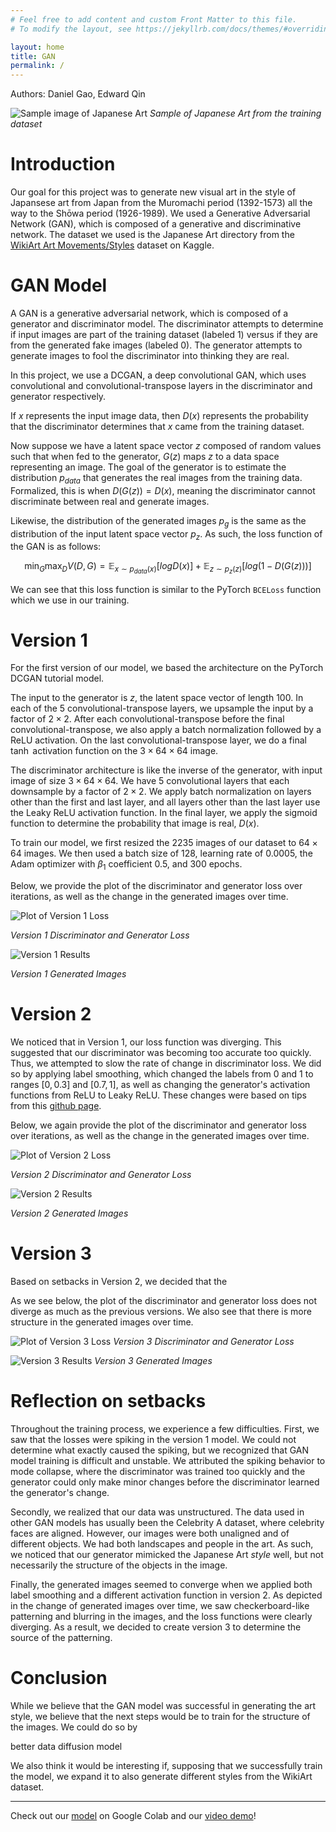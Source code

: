```yaml
---
# Feel free to add content and custom Front Matter to this file.
# To modify the layout, see https://jekyllrb.com/docs/themes/#overriding-theme-defaults

layout: home
title: GAN
permalink: /
---
```


<script>
MathJax = {
  tex: {
    inlineMath: [ ['$', '$'], ['\\(', '\\)'] ],
  },
  svg: {
    fontCache: 'global'
  }
};
</script>
<script type="text/javascript" id="MathJax-script" async
  src="https://cdn.jsdelivr.net/npm/mathjax@3/es5/tex-svg.js">
</script>

Authors: Daniel Gao, Edward Qin

![Sample image of Japanese Art](assets/193075.jpg)
*Sample of Japanese Art from the training dataset*

# Introduction

Our goal for this project was to generate new visual art in the style of Japansese art from Japan from the Muromachi period (1392-1573) all the way to the Shōwa period (1926-1989). We used a Generative Adversarial Network (GAN), which is composed of a generative and discriminative network. The dataset we used is the Japanese Art directory from the [WikiArt Art Movements/Styles](https://www.kaggle.com/datasets/sivarazadi/wikiart-art-movementsstyles) dataset on Kaggle. 

# GAN Model

A GAN is a generative adversarial network, which is composed of a generator and discriminator model. The discriminator attempts to determine if input images are part of the training dataset (labeled 1) versus if they are from the generated fake images (labeled 0). The generator attempts to generate images to fool the discriminator into thinking they are real. 

In this project, we use a DCGAN, a deep convolutional GAN, which uses convolutional and convolutional-transpose layers in the discriminator and generator respectively. 

If $x$ represents the input image data, then $D(x)$ represents the probability that the discriminator determines that $x$ came from the training dataset. 

Now suppose we have a latent space vector $z$ composed of random values such that when fed to the generator, $G(z)$ maps $z$ to a data space representing an image. The goal of the generator is to estimate the distribution $p_{data}$ that generates the real images from the training data. Formalized, this is when $D(G(z)) = D(x)$, meaning the discriminator cannot discriminate between real and generate images. 

Likewise, the distribution of the generated images $p_g$ is the same as the distribution of the input latent space vector $p_z$. As such, the loss function of the GAN is as follows:

$$\min_G\max_DV(D, G) = \mathbb{E}_{x \sim p_{data}(x)}[logD(x)] + \mathbb{E}_{z \sim p_{z}(z)}[log(1-D(G(z)))]$$

We can see that this loss function is similar to the PyTorch `BCELoss` function which we use in our training. 

# Version 1

For the first version of our model, we based the architecture on the PyTorch DCGAN tutorial model.

The input to the generator is $z$, the latent space vector of length 100. In each of the 5 convolutional-transpose layers, we upsample the input by a factor of $2 \times 2$. After each convolutional-transpose before the final convolutional-transpose, we also apply a batch normalization followed by a ReLU activation. On the last convolutional-transpose layer, we do a final $\tanh$ activation function on the $3\times64\times64$ image.

The discriminator architecture is like the inverse of the generator, with input image of size $3 \times 64 \times 64$. We have 5 convolutional layers that each downsample by a factor of $2 \times 2$. We apply batch normalization on layers other than the first and last layer, and all layers other than the last layer use the Leaky ReLU activation function. In the final layer, we apply the sigmoid function to determine the probability that image is real, $D(x)$.

To train our model, we first resized the 2235 images of our dataset to $64 \times 64$ images. We then used a batch size of 128, learning rate of 0.0005, the Adam optimizer with $\beta_1$ coefficient 0.5, and 300 epochs. 

Below, we provide the plot of the discriminator and generator loss over iterations, as well as the change in the generated images over time.

![Plot of Version 1 Loss](assets/v1loss.png)

*Version 1 Discriminator and Generator Loss*

![Version 1 Results](assets/v1.gif)

*Version 1 Generated Images*

# Version 2

We noticed that in Version 1, our loss function was diverging. This suggested that our discriminator was becoming too accurate too quickly. Thus, we attempted to slow the rate of change in discriminator loss. We did so by applying label smoothing, which changed the labels from 0 and 1 to ranges $[0, 0.3]$ and $[0.7, 1]$, as well as changing the generator's activation functions from ReLU to Leaky ReLU. These changes were based on tips from this [github page](https://github.com/soumith/ganhacks).

Below, we again provide the plot of the discriminator and generator loss over iterations, as well as the change in the generated images over time.

![Plot of Version 2 Loss](assets/v2loss.png)

*Version 2 Discriminator and Generator Loss*

![Version 2 Results](assets/v2.gif)

*Version 2 Generated Images*

# Version 3

Based on setbacks in Version 2, we decided that the 

As we see below, the plot of the discriminator and generator loss does not diverge as much as the previous versions. We also see that there is more structure in the generated images over time.

![Plot of Version 3 Loss](assets/v3loss.png)
*Version 3 Discriminator and Generator Loss*

![Version 3 Results](assets/v3.gif)
*Version 3 Generated Images*

# Reflection on setbacks

Throughout the training process, we experience a few difficulties. First, we saw that the losses were spiking in the version 1 model. We could not determine what exactly caused the spiking, but we recognized that GAN model training is difficult and unstable. We attributed the spiking behavior to mode collapse, where the discriminator was trained too quickly and the generator could only make minor changes before the discriminator learned the generator's change.

Secondly, we realized that our data was unstructured. The data used in other GAN models has usually been the Celebrity A dataset, where celebrity faces are aligned. However, our images were both unaligned and of different objects. We had both landscapes and people in the art. As such, we noticed that our generator mimicked the Japanese Art _style_ well, but not necessarily the structure of the objects in the image.

Finally, the generated images seemed to converge when we applied both label smoothing and a different activation function in version 2. As depicted in the change of generated images over time, we saw checkerboard-like patterning and blurring in the images, and the loss functions were clearly diverging. As a result, we decided to create version 3 to determine the source of the patterning.

# Conclusion

While we believe that the GAN model was successful in generating the art style, we believe that the next steps would be to train for the structure of the images. We could do so by 

better data
diffusion model


We also think it would be interesting if, supposing that we successfully train the model, we expand it to also generate different styles from the WikiArt dataset.

- - -

Check out our [model](https://colab.research.google.com/drive/16f-V6o3iB7EYTjML0i0ebYNm2gsts9WP?usp=sharing) on Google Colab and our [video demo]()!


